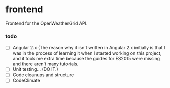# frontend
Frontend for the OpenWeatherGrid API. 

### todo
- [ ] Angular 2.x (The reason why it isn't written in Angular 2.x initially is that I was in the process of learning it when I started working on this project, and it took me extra time because the guides for ES2015 were missing and there aren't many tutorials.
- [ ] Unit testing... (DO IT.)
- [ ] Code cleanups and structure
- [ ] CodeClimate

